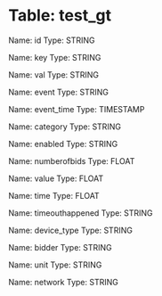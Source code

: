 Table: test_gt
==============

Name: id
Type: STRING

Name: key
Type: STRING

Name: val
Type: STRING

Name: event
Type: STRING

Name: event_time
Type: TIMESTAMP

Name: category
Type: STRING

Name: enabled
Type: STRING

Name: numberofbids
Type: FLOAT

Name: value
Type: FLOAT

Name: time
Type: FLOAT

Name: timeouthappened
Type: STRING

Name: device_type
Type: STRING

Name: bidder
Type: STRING

Name: unit
Type: STRING

Name: network
Type: STRING

